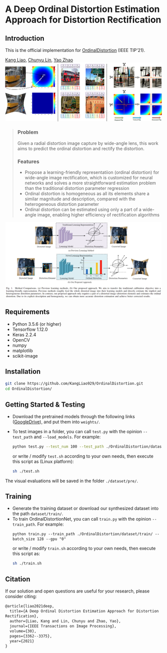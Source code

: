 # A Deep Ordinal Distortion Estimation Approach for Distortion Rectification
## Introduction
This is the official implementation for [OrdinalDistortion](https://arxiv.org/abs/2007.10689) (IEEE TIP'21).

[Kang Liao](https://kangliao929.github.io/), [Chunyu Lin](http://faculty.bjtu.edu.cn/8549/), [Yao Zhao](http://mepro.bjtu.edu.cn/zhaoyao/e_index.htm)
![](https://github.com/KangLiao929/OrdinalDistortion/blob/main/assets/ordinal_distortion.png) 
> ### Problem
> Given a radial distortion image capture by wide-angle lens, this work aims to predict the ordinal distortion and rectify the distortion.
>  ### Features
>  * Propose a learning-friendly representatiion (ordinal distortion) for wide-angle image rectification, which is customized for neural networks and solves a more straightforward estimation problem than the traditional distortion parameter regression
>  * Ordinal distortion is homogeneous as all its elements share a similar magnitude and description, compared with the heterogeneous distortion parameter
>  * Ordinal distortion can be estimated using only a part of a wide-angle image, enabling higher efficiency of rectification algorithms

![](https://github.com/KangLiao929/OrdinalDistortion/blob/main/assets/method_comparison.png) 

## Requirements
- Python 3.5.6 (or higher)
- Tensorflow 1.12.0
- Keras 2.2.4
- OpenCV
- numpy
- matplotlib
- scikit-image

## Installation

```bash
git clone https://github.com/KangLiao929/OrdinalDistortion.git
cd OrdinalDistortion/
```

## Getting Started & Testing

- Download the pretrained models through the following links ([GoogleDrive]()), and put them into `weights/`. 
- To test images in a folder, you can call `test.py` with the opinion `--test_path` and `--load_models`. For example:

  ```bash
  python test.py --test_num 100 --test_path ./OrdinalDistortion/dataset/test/ --load_models ./OrdinalDistortion/weights/generator.h5 --write_path ./OrdinalDistortion/dataset/pre/
  ```
  or write / modify `test.sh` according to your own needs, then execute this script as (Linux platform):  
  ```bash
  sh ./test.sh
  ```
The visual evaluations will be saved in the folder `./dataset/pre/`.

## Training
- Generate the training dataset or download our synthesized dataset into the path `dataset/train/`.
- To train OrdinalDistortionNet, you can call `train.py` with the opinion `--train_path`. For example:
  ```shell
  python train.py --train_path ./OrdinalDistortion/dataset/train/ --batch_size 128 --gpu "0"
  ```
  or write / modify `train.sh` according to your own needs, then execute this script as:  
  ```bash
  sh ./train.sh
  ```

## Citation

If our solution and open questions are useful for your research, please consider citing:

    @article{liao2021deep,
      title={A Deep Ordinal Distortion Estimation Approach for Distortion Rectification},
      author={Liao, Kang and Lin, Chunyu and Zhao, Yao},
      journal={IEEE Transactions on Image Processing},
      volume={30},
      pages={3362--3375},
      year={2021}
    }